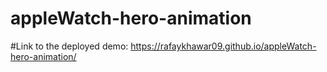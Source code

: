 # appleWatch-hero-animation

#Link to the deployed demo: https://rafaykhawar09.github.io/appleWatch-hero-animation/
